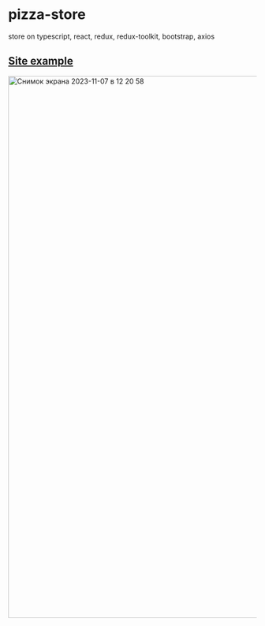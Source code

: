 # pizza-store
store on typescript, react, redux, redux-toolkit, bootstrap, axios

## [Site example](https://pizza-store-lovat.vercel.app/)
<img width="1100" alt="Снимок экрана 2023-11-07 в 12 20 58" src="https://github.com/Scampik/pizza-store/assets/115660566/c9a0f52b-f830-4794-8f8c-7b6303547587">
